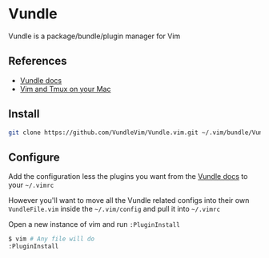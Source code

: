 Vundle
============================
Vundle is a package/bundle/plugin manager for Vim

References
-----------
* [Vundle docs](https://github.com/VundleVim/Vundle.vim)
* [Vim and Tmux on your Mac](http://fideloper.com/mac-vim-tmux)

Install
--------
```bash
git clone https://github.com/VundleVim/Vundle.vim.git ~/.vim/bundle/Vundle.vim
```

Configure
---------
Add the configuration less the plugins you want from the [Vundle docs](https://github.com/VundleVim/Vundle.vim) to your `~/.vimrc`

However you'll want to move all the Vundle related configs into their own `VundleFile.vim` inside the `~/.vim/config` and pull it into `~/.vimrc`

Open a new instance of vim and run `:PluginInstall`
```bash
$ vim # Any file will do
:PluginInstall
```
